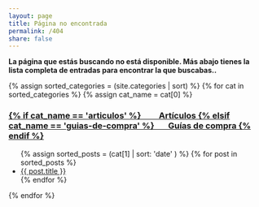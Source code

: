 ```yaml
---
layout: page
title: Página no encontrada
permalink: /404
share: false
---
```

**La página que estás buscando no está disponible. Más abajo tienes la lista completa de entradas para encontrar la que buscabas..**

{% assign sorted_categories = (site.categories | sort) %}
{% for cat in sorted_categories %}
{% assign cat_name = cat[0] %}
  <h3>
    <a href="{{ site.baseurl }}/categoria/{{ cat_name | slugify }}" title="Echa un vistazo a todos nuestros artículos en {{ cat_name }}">
    {% if cat_name == 'articulos' %}
         Artículos
    {% elsif cat_name == 'guias-de-compra' %}
        Guías de compra
     {% endif %}
        </a>
  </h3>
  <ul>
    {% assign sorted_posts = (cat[1] | sort: 'date' ) %}
    {% for post in sorted_posts %}
      <li><a href="{{ site.baseurl }}{{ post.url }}">{{ post.title }}</a></li>
    {% endfor %}
  </ul>
{% endfor %}
